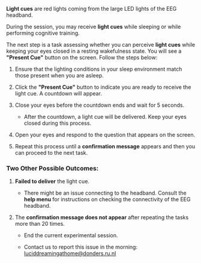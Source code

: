 
**Light cues** are red lights coming from the large LED lights of the EEG headband.

During the session, you may receive **light cues** while sleeping or while performing cognitive training.

The next step is a task assessing whether you can perceive **light cues** while keeping your eyes closed in a resting wakefulness state. You will see a **"Present Cue"** button on the screen. Follow the steps below:

1. Ensure that the lighting conditions in your sleep environment match those present when you are asleep.

2. Click the **"Present Cue"** button to indicate you are ready to receive the light cue. A countdown will appear.

3. Close your eyes before the countdown ends and wait for 5 seconds.

    - After the countdown, a light cue will be delivered. Keep your eyes closed during this process.

4. Open your eyes and respond to the question that appears on the screen.

5. Repeat this process until a **confirmation message** appears and then you can proceed to the next task.

### Two Other Possible Outcomes:  

1. **Failed to deliver** the light cue.

    - There might be an issue connecting to the headband. Consult the **help menu** for instructions on checking the connectivity of the EEG headband.

2. The **confirmation message does not appear** after repeating the tasks more than 20 times.

    - End the current experimental session.
    
    - Contact us to report this issue in the morning: luciddreamingathome@donders.ru.nl